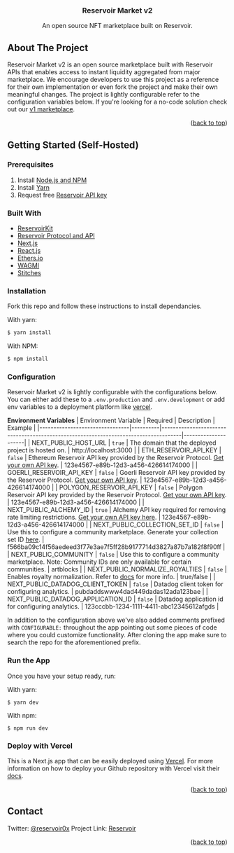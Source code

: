 <h3 align="center">Reservoir Market v2</h3>
  <p align="center">
An open source NFT marketplace built on Reservoir.

<!-- ABOUT THE PROJECT -->

## About The Project

Reservoir Market v2 is an open source marketplace built with Reservoir APIs that enables access to instant liquidity aggregated from major marketplace. We encourage developers to use this project as a reference for their own implementation or even fork the project and make their own meaningful changes. The project is lightly configurable refer to the configuration variables below. If you're looking for a no-code solution check out our [v1 marketplace](https://github.com/reservoirprotocol/marketplace-v1).

<p align="right">(<a href="#top">back to top</a>)</p>

<!-- GETTING STARTED -->

## Getting Started (Self-Hosted)

### Prerequisites

1. Install [Node.js and NPM](https://docs.npmjs.com/downloading-and-installing-node-js-and-npm)
2. Install [Yarn](https://classic.yarnpkg.com/en/docs/install)
3. Request free [Reservoir API key](https://reservoir.tools/request-api-key)

### Built With

- [ReservoirKit](https://docs.reservoir.tools/docs/reservoir-kit)
- [Reservoir Protocol and API](https://reservoirprotocol.github.io/)
- [Next.js](https://nextjs.org/)
- [React.js](https://reactjs.org/)
- [Ethers.io](https://ethers.io/)
- [WAGMI](https://wagmi.sh/)
- [Stitches](https://stitches.dev/docs/variants)

### Installation

Fork this repo and follow these instructions to install dependancies.

With yarn:

```bash
$ yarn install
```

With NPM:

```bash
$ npm install
```

### Configuration

Reservoir Market v2 is lightly configurable with the configurations below. You can either add these to a `.env.production` and `.env.development` or add env variables to a deployment platform like [vercel](https://vercel.com/).

**Environment Variables**
| Environment Variable | Required | Description | Example |
|--------------------------------|----------|-------------------------------------------------------------------------------------|---------------------|
| NEXT_PUBLIC_HOST_URL | `true` | The domain that the deployed project is hosted on. | http://localhost:3000 |
| ETH_RESERVOIR_API_KEY | `false` | Ethereum Reservoir API key provided by the Reservoir Protocol. [Get your own API key](https://reservoir.tools/request-api-key). | 123e4567-e89b-12d3-a456-426614174000 |
| GOERLI_RESERVOIR_API_KEY | `false` | Goerli Reservoir API key provided by the Reservoir Protocol. [Get your own API key](https://reservoir.tools/request-api-key). | 123e4567-e89b-12d3-a456-426614174000 |
| POLYGON_RESERVOIR_API_KEY | `false` | Polygon Reservoir API key provided by the Reservoir Protocol. [Get your own API key](https://reservoir.tools/request-api-key). | 123e4567-e89b-12d3-a456-426614174000 |
| NEXT_PUBLIC_ALCHEMY_ID | `true` | Alchemy API key required for removing rate limiting restrictions. [Get your own API key here](https://docs.alchemy.com/alchemy/introduction/getting-started#1.create-an-alchemy-key). | 123e4567-e89b-12d3-a456-426614174000 |
| NEXT_PUBLIC_COLLECTION_SET_ID | `false` | Use this to configure a community marketplace. Generate your collection set ID [here](https://docs.reservoir.tools/reference/postcollectionssetsv1). | f566ba09c14f56aedeed3f77e3ae7f5ff28b9177714d3827a87b7a182f8f90ff |
| NEXT_PUBLIC_COMMUNITY | `false` | Use this to configure a community marketplace. Note: Community IDs are only available for certain communities. | artblocks |
| NEXT_PUBLIC_NORMALIZE_ROYALTIES | `false` | Enables royalty normalization. Refer to [docs](https://docs.reservoir.tools/docs/normalized-royalties) for more info. | true/false |
| NEXT_PUBLIC_DATADOG_CLIENT_TOKEN | `false` | Datadog client token for configuring analytics. | pubdaddswww4dad449dadas12ada123bae |
| NEXT_PUBLIC_DATADOG_APPLICATION_ID | `false` | Datadog application id for configuring analytics. | 123cccbb-1234-1111-4411-abc12345612afgds |

In addition to the configuration above we've also added comments prefixed with `CONFIGURABLE:` throughout the app pointing out some pieces of code where you could customize functionality. After cloning the app make sure to search the repo for the aforementioned prefix.

### Run the App

Once you have your setup ready, run:

With yarn:

    $ yarn dev

With npm:

    $ npm run dev

### Deploy with Vercel

This is a Next.js app that can be easily deployed using [Vercel](https://vercel.com/). For more information on how to deploy your Github repository with Vercel visit their [docs](https://vercel.com/docs/concepts/projects/overview).

<p align="right">(<a href="#top">back to top</a>)</p>

<!-- CONTACT -->

## Contact

Twitter: [@reservoir0x](https://twitter.com/reservoir0x)
Project Link: [Reservoir](https://reservoirprotocol.github.io/)

<p align="right">(<a href="#top">back to top</a>)</p>
